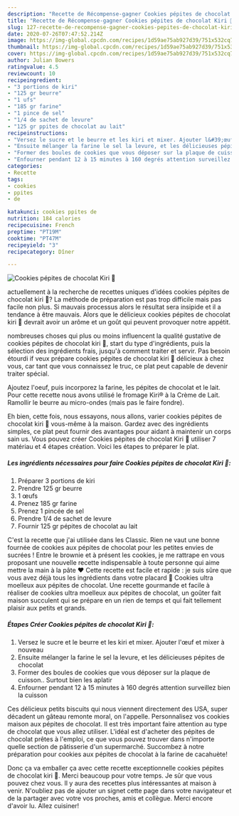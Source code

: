 ```yaml
---
description: "Recette de Récompense-gagner Cookies pépites de chocolat Kiri 🧀"
title: "Recette de Récompense-gagner Cookies pépites de chocolat Kiri 🧀"
slug: 127-recette-de-recompense-gagner-cookies-pepites-de-chocolat-kiri
date: 2020-07-26T07:47:52.214Z
image: https://img-global.cpcdn.com/recipes/1d59ae75ab927d39/751x532cq70/cookies-pepites-de-chocolat-kiri-🧀-photo-principale-de-la-recette.jpg
thumbnail: https://img-global.cpcdn.com/recipes/1d59ae75ab927d39/751x532cq70/cookies-pepites-de-chocolat-kiri-🧀-photo-principale-de-la-recette.jpg
cover: https://img-global.cpcdn.com/recipes/1d59ae75ab927d39/751x532cq70/cookies-pepites-de-chocolat-kiri-🧀-photo-principale-de-la-recette.jpg
author: Julian Bowers
ratingvalue: 4.5
reviewcount: 10
recipeingredient:
- "3 portions de kiri"
- "125 gr beurre"
- "1 ufs"
- "185 gr farine"
- "1 pince de sel"
- "1/4 de sachet de levure"
- "125 gr ppites de chocolat au lait"
recipeinstructions:
- "Versez le sucre et le beurre et les kiri et mixer. Ajouter l&#39;œuf et mixer à nouveau"
- "Ensuite mélanger la farine le sel la levure, et les délicieuses pépites de chocolat"
- "Former des boules de cookies que vous déposer sur la plaque de cuisson.. Surtout bien les aplatir"
- "Enfourner pendant 12 à 15 minutes à 160 degrés attention surveillez bien la cuisson"
categories:
- Recette
tags:
- cookies
- ppites
- de

katakunci: cookies ppites de 
nutrition: 184 calories
recipecuisine: French
preptime: "PT19M"
cooktime: "PT47M"
recipeyield: "3"
recipecategory: Dîner

---
```



![Cookies pépites de chocolat Kiri 🧀](https://img-global.cpcdn.com/recipes/1d59ae75ab927d39/751x532cq70/cookies-pepites-de-chocolat-kiri-🧀-photo-principale-de-la-recette.jpg)

actuellement à la recherche de recettes uniques d'idées cookies pépites de chocolat kiri 🧀? La méthode de préparation est pas trop difficile mais pas facile non plus. Si mauvais processus alors le résultat sera insipide et il a tendance à être mauvais. Alors que le délicieux cookies pépites de chocolat kiri 🧀 devrait avoir un arôme et un goût qui peuvent provoquer notre appétit.

nombreuses choses qui plus ou moins influencent la qualité gustative de cookies pépites de chocolat kiri 🧀, start du type d'ingrédients, puis la sélection des ingrédients frais, jusqu'à comment traiter et servir. Pas besoin étourdi if veux prépare cookies pépites de chocolat kiri 🧀 délicieux à chez vous, car tant que vous connaissez le truc, ce plat peut capable de devenir traiter spécial.

Ajoutez l&#39;oeuf, puis incorporez la farine, les pépites de chocolat et le lait. Pour cette recette nous avons utilisé le fromage Kiri® à la Crème de Lait. Ramollir le beurre au micro-ondes (mais pas le faire fondre).


Eh bien, cette fois, nous essayons, nous allons, varier cookies pépites de chocolat kiri 🧀 vous-même à la maison. Gardez avec des ingrédients simples, ce plat peut fournir des avantages pour aidant à maintenir un corps sain us. Vous pouvez créer Cookies pépites de chocolat Kiri 🧀 utiliser 7 matériau et 4 étapes création. Voici les étapes to préparer le plat.

<!--inarticleads1-->

##### Les ingrédients nécessaires pour faire Cookies pépites de chocolat Kiri 🧀:

1. Préparer 3 portions de kiri
1. Prendre 125 gr beurre
1.  1 œufs
1. Prenez 185 gr farine
1. Prenez 1 pincée de sel
1. Prendre 1/4 de sachet de levure
1. Fournir 125 gr pépites de chocolat au lait


C&#39;est la recette que j&#39;ai utilisée dans les Classic. Rien ne vaut une bonne fournée de cookies aux pépites de chocolat pour les petites envies de sucrées ! Entre le brownie et à présent les cookies, je me rattrape en vous proposant une nouvelle recette indispensable à toute personne qui aime mettre la main à la pâte ♥ Cette recette est facile et rapide : je suis sûre que vous avez déjà tous les ingrédients dans votre placard 🙂 Cookies ultra moelleux aux pépites de chocolat. Une recette gourmande et facile à réaliser de cookies ultra moelleux aux pépites de chocolat, un goûter fait maison succulent qui se prépare en un rien de temps et qui fait tellement plaisir aux petits et grands. 

<!--inarticleads2-->

##### Étapes Créer Cookies pépites de chocolat Kiri 🧀:

1. Versez le sucre et le beurre et les kiri et mixer. Ajouter l&#39;œuf et mixer à nouveau
1. Ensuite mélanger la farine le sel la levure, et les délicieuses pépites de chocolat
1. Former des boules de cookies que vous déposer sur la plaque de cuisson.. Surtout bien les aplatir
1. Enfourner pendant 12 à 15 minutes à 160 degrés attention surveillez bien la cuisson


Ces délicieux petits biscuits qui nous viennent directement des USA, super décadent un gâteau remonte moral, on l&#39;appelle. Personnalisez vos cookies maison aux pépites de chocolat. Il est très important faire attention au type de chocolat que vous allez utiliser. L&#39;idéal est d&#39;acheter des pépites de chocolat prêtes à l&#39;emploi, ce que vous pouvez trouver dans n&#39;importe quelle section de pâtisserie d&#39;un supermarché. Succombez à notre préparation pour cookies aux pépites de chocolat à la farine de cacahuète! 


Donc ça va emballer ça avec cette recette exceptionnelle cookies pépites de chocolat kiri 🧀. Merci beaucoup pour votre temps. Je sûr que vous pouvez chez vous. Il y aura des recettes plus  intéressantes at maison à venir. N'oubliez pas de ajouter un signet cette page dans votre navigateur et de la partager avec votre vos proches, amis et collègue. Merci encore d'avoir lu. Allez cuisiner!
